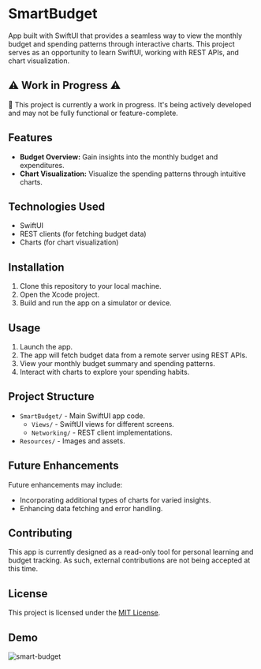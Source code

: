 #  SmartBudget

App built with SwiftUI that provides a seamless way to view the monthly budget and spending patterns through interactive charts. This project serves as an opportunity to learn SwiftUI, working with REST APIs, and chart visualization.

## ⚠️ Work in Progress ⚠️

🚧 This project is currently a work in progress. It's being actively developed and may not be fully functional or feature-complete.

## Features

- **Budget Overview:** Gain insights into the monthly budget and expenditures.
- **Chart Visualization:** Visualize the spending patterns through intuitive charts.

## Technologies Used

- SwiftUI
- REST clients (for fetching budget data)
- Charts (for chart visualization)

## Installation

1. Clone this repository to your local machine.
2. Open the Xcode project.
3. Build and run the app on a simulator or device.

## Usage

1. Launch the app.
2. The app will fetch budget data from a remote server using REST APIs.
3. View your monthly budget summary and spending patterns.
4. Interact with charts to explore your spending habits.

## Project Structure

- `SmartBudget/` - Main SwiftUI app code.
  - `Views/` - SwiftUI views for different screens.
  - `Networking/` - REST client implementations.
- `Resources/` - Images and assets.

## Future Enhancements

Future enhancements may include:
- Incorporating additional types of charts for varied insights.
- Enhancing data fetching and error handling.

## Contributing

This app is currently designed as a read-only tool for personal learning and budget tracking. As such, external contributions are not being accepted at this time.

## License

This project is licensed under the [MIT License](LICENSE).

## Demo
![smart-budget](https://github.com/user-attachments/assets/41ffdb27-a0fc-4f3e-b16b-c59c29711544)
